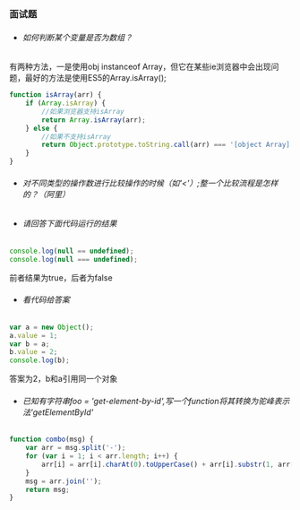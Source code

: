 ### 面试题
* ###### 如何判断某个变量是否为数组？

有两种方法，一是使用obj instanceof Array，但它在某些ie浏览器中会出现问题，最好的方法是使用ES5的Array.isArray();

```javascript
function isArray(arr) {
    if (Array.isArray) {
        //如果浏览器支持isArray
        return Array.isArray(arr);
    } else {
        //如果不支持isArray
        return Object.prototype.toString.call(arr) === '[object Array]';
    }
}
```
* ###### 对不同类型的操作数进行比较操作的时候（如'<'）;整一个比较流程是怎样的？（阿里）

* ###### 请回答下面代码运行的结果

```javascript
console.log(null == undefined);
console.log(null === undefined);
```
前者结果为true，后者为false

* ###### 看代码给答案

```javascript
var a = new Object();
a.value = 1;
var b = a;
b.value = 2;
console.log(b);
```
答案为2，b和a引用同一个对象

* ###### 已知有字符串foo = 'get-element-by-id',写一个function将其转换为驼峰表示法'getElementById'

```javascript
function combo(msg) {
    var arr = msg.split('-');
	for (var i = 1; i < arr.length; i++) {
		arr[i] = arr[i].charAt(0).toUpperCase() + arr[i].substr(1, arr[i].length - 1);
	}
	msg = arr.join('');
	return msg;
}
```